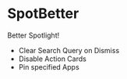 # SpotBetter
 Better Spotlight!
 - Clear Search Query on Dismiss
 - Disable Action Cards
 - Pin specified Apps
